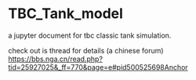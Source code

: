# TBC_Tank_model

a jupyter document for tbc classic tank simulation.

check out is thread for details (a chinese forum)
https://bbs.nga.cn/read.php?tid=25927025&_ff=770&page=e#pid500525698Anchor
